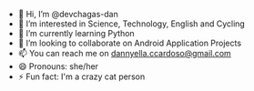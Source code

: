 - 👋 Hi, I’m @devchagas-dan
- 👀 I’m interested in Science, Technology, English and Cycling
- 🌱 I’m currently learning Python
- 💞️ I’m looking to collaborate on Android Application Projects
- 📫 You can reach me on dannyella.ccardoso@gmail.com
- 😄 Pronouns: she/her
- ⚡ Fun fact: I'm a crazy cat person

<!---
devchagas-dan/devchagas-dan is a ✨ special ✨ repository because its `README.md` (this file) appears on your GitHub profile.
You can click the Preview link to take a look at your changes.
--->
